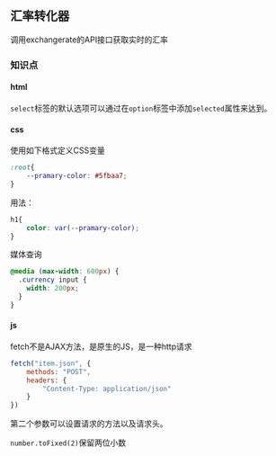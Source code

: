 ## 汇率转化器

调用exchangerate的API接口获取实时的汇率

### 知识点

#### html

`select`标签的默认选项可以通过在`option`标签中添加`selected`属性来达到。

#### css

使用如下格式定义CSS变量

```css
:root{
    --pramary-color: #5fbaa7;
}
```

用法：

```css
h1{
    color: var(--pramary-color);
}
```

媒体查询

```css
@media (max-width: 600px) {
  .currency input {
    width: 200px;
  }
}
```

#### js

fetch不是AJAX方法，是原生的JS，是一种http请求

```js
fetch("item.json", {
    methods: "POST",
    headers: {
        "Content-Type: application/json"
    }
})
```

第二个参数可以设置请求的方法以及请求头。

`number.toFixed(2)`保留两位小数